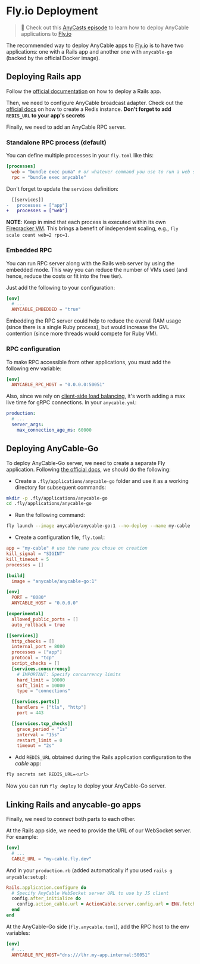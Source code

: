 # Fly.io Deployment

> 🎥 Check out this [AnyCasts episode](https://anycable.io/blog/anycasts-rails-7-hotwire-and-anycable/) to learn how to deploy AnyCable applications to [Fly.io][fly]

The recommended way to deploy AnyCable apps to [Fly.io][fly] is to have two applications: one with a Rails app and another one with `anycable-go` (backed by the official Docker image).

## Deploying Rails app

Follow the [official documentation][fly-docs-rails] on how to deploy a Rails app.

Then, we need to configure AnyCable broadcast adapter. Check out the [official docs][fly-docs-redis] on how to create a Redis instance. **Don't forget to add `REDIS_URL` to your app's secrets**

Finally, we need to add an AnyCable RPC server.

### Standalone RPC process (default)

You can define multiple processes in your `fly.toml` like this:

```toml
[processes]
  web = "bundle exec puma" # or whatever command you use to run a web server
  rpc = "bundle exec anycable"
```

Don't forget to update the `services` definition:

```diff
  [[services]]
-   processes = ["app"]
+   processes = ["web"]
```

**NOTE**: Keep in mind that each process is executed within its own [Firecracker VM](https://fly.io/docs/reference/machines/). This brings a benefit of independent scaling, e.g., `fly scale count web=2 rpc=1`.

### Embedded RPC

You can run RPC server along with the Rails web server by using the embedded mode. This way you can reduce the number of VMs used (and hence, reduce the costs or fit into the free tier).

Just add the following to your configuration:

```toml
[env]
  # ...
  ANYCABLE_EMBEDDED = "true"
```

Embedding the RPC server could help to reduce the overall RAM usage (since there is a single Ruby process), but would increase the GVL contention (since more threads would compete for Ruby VM).

### RPC configuration

To make RPC accessible from other applications, you must add the following env variable:

```toml
[env]
  ANYCABLE_RPC_HOST = "0.0.0.0:50051"
```

Also, since we rely on [client-side load balancing](./load_balancing.md), it's worth adding a max live time for gRPC connections. In your `anycable.yml`:

```yml
production:
  # ...
  server_args:
    max_connection_age_ms: 60000
```

## Deploying AnyCable-Go

To deploy AnyCable-Go server, we need to create a separate Fly application.
Following [the official docs][fly-multiple-apps], we should do the following:

- Create a `.fly/applications/anycable-go` folder and use it as a working directory for subsequent commands:

```sh
mkdir -p .fly/applications/anycable-go
cd .fly/applications/anycable-go
```

- Run the following command:

```sh
fly launch --image anycable/anycable-go:1 --no-deploy --name my-cable
```

- Create a configuration file, `fly.toml`:

```toml
app = "my-cable" # use the name you chose on creation
kill_signal = "SIGINT"
kill_timeout = 5
processes = []

[build]
  image = "anycable/anycable-go:1"

[env]
  PORT = "8080"
  ANYCABLE_HOST = "0.0.0.0"

[experimental]
  allowed_public_ports = []
  auto_rollback = true

[[services]]
  http_checks = []
  internal_port = 8080
  processes = ["app"]
  protocol = "tcp"
  script_checks = []
  [services.concurrency]
    # IMPORTANT: Specify concurrency limits
    hard_limit = 10000
    soft_limit = 10000
    type = "connections"

  [[services.ports]]
    handlers = ["tls", "http"]
    port = 443

  [[services.tcp_checks]]
    grace_period = "1s"
    interval = "15s"
    restart_limit = 0
    timeout = "2s"
```

- Add `REDIS_URL` obtained during the Rails application configuration to the _cable_ app:

```sh
fly secrets set REDIS_URL=<url>
```

Now you can run `fly deploy` to deploy your AnyCable-Go server.

## Linking Rails and anycable-go apps

Finally, we need to _connect_ both parts to each other.

At the Rails app side, we need to provide the URL of our WebSocket server. For example:

```toml
[env]
  # ...
  CABLE_URL = "my-cable.fly.dev"
```

And in your `production.rb` (added automatically if you used `rails g anycable:setup`):

```ruby
Rails.application.configure do
  # Specify AnyCable WebSocket server URL to use by JS client
  config.after_initialize do
    config.action_cable.url = ActionCable.server.config.url = ENV.fetch("CABLE_URL", "/cable") if AnyCable::Rails.enabled?
  end
end
```

At the AnyCable-Go side (`fly.anycable.toml`), add the RPC host to the env variables:

```toml
[env]
  # ...
  ANYCABLE_RPC_HOST="dns:///lhr.my-app.internal:50051"
```

[fly]: https://fly.io
[fly-docs-rails]: https://fly.io/docs/rails/
[fly-docs-redis]: https://fly.io/docs/reference/redis/
[fly-multiple-apps]: https://fly.io/docs/laravel/advanced-guides/multiple-applications/#creating-a-fly-application-within-a-fly-application
